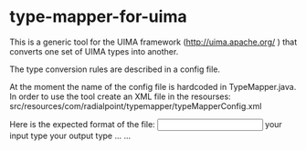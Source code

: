 type-mapper-for-uima
====================

This is a generic tool for the UIMA framework (http://uima.apache.org/ ) that converts one set of UIMA types into another.

The type conversion rules are described in a config file.

At the moment the name of the config file is hardcoded in TypeMapper.java.
In order to use the tool create an XML file in the resourses: src/resources/com/radialpoint/typemapper/typeMapperConfig.xml


Here is the expected format of the file:
<rules>
	<rule>
		<input>
			your input type
		</input>
		<output>
			your output type
		</output>
	</rule>
	<rule>
		...
	</rule>
	...
</rules>

